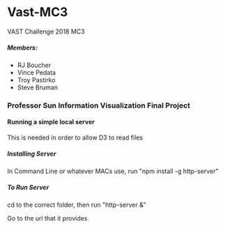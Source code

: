 <h1><strong>Vast-MC3</strong></h1>
VAST Challenge 2018 MC3

<h5 style = "font: 70px;">Members:</h5>
<ul>
  <li>RJ Boucher</li>
  <li>Vince Pedata</li>
  <li>Troy Pastirko</li>
  <li>Steve Bruman</li>
</ul>


<h3>Professor Sun Information Visualization Final Project</h3>

<h4>Running a simple local server</h4>
<p>This is needed in order to allow D3 to read files</p>
<h5>Installing Server</h5>
<p>In Command Line or whatever MACs use, run "npm install -g http-server"</p>
<h5>To Run Server</h5>
<p>cd to the correct folder, then run "http-server &"</p>
<p>Go to the url that it provides</p>
